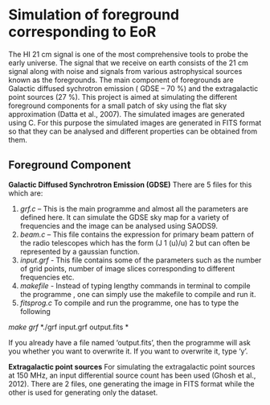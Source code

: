 # Simulation of foreground corresponding to EoR

The HI 21 cm signal is one of the most comprehensive tools to probe the early universe. The signal
that we receive on earth consists of the 21 cm signal along with noise and signals from various
astrophysical sources known as the foregrounds. The main component of foregrounds are Galactic
diffused sychrotron emission ( GDSE – 70 %) and the extragalactic point sources (27 %).
This project is aimed at simulating the different foreground components for a small patch of sky
using the flat sky approximation (Datta et al., 2007).
The simulated images are generated using C. For this purpose the simulated images are generated in
FITS format so that they can be analysed and different properties can be obtained from them.

## Foreground Component

**Galactic Diffused Synchrotron Emission (GDSE)**
There are 5 files for this which are:
1. *grf.c* – This is the main programme and almost all the parameters are defined here. It can
simulate the GDSE sky map for a variety of frequencies and the image can be analysed using
SAODS9.
2. *beam.c* – This file contains the expression for primary beam pattern of the radio telescopes which
has the form (J 1 (u)/u) 2 but can often be represented by a gaussian function.
3. *input.grf* - This file contains some of the parameters such as the number of grid points, number
of image slices corresponding to different frequencies etc.
4. *makefile* - Instead of typing lengthy commands in terminal to compile the programme , one can
simply use the makefile to compile and run it.
5. *fitsprog.c*
To compile and run the programme, one has to type the following

*make grf*
*./grf input.grf output.fits *

If you already have a file named ‘output.fits’, then the programme will ask you whether you want
to overwrite it. If you want to overwrite it, type ‘y’.

**Extragalactic point sources**
For simulating the extragalactic point sources at 150 MHz, an input differential source count has
been used (Ghosh et al., 2012).
There are 2 files, one generating the image in FITS format while the other is used for generating
only the dataset.
